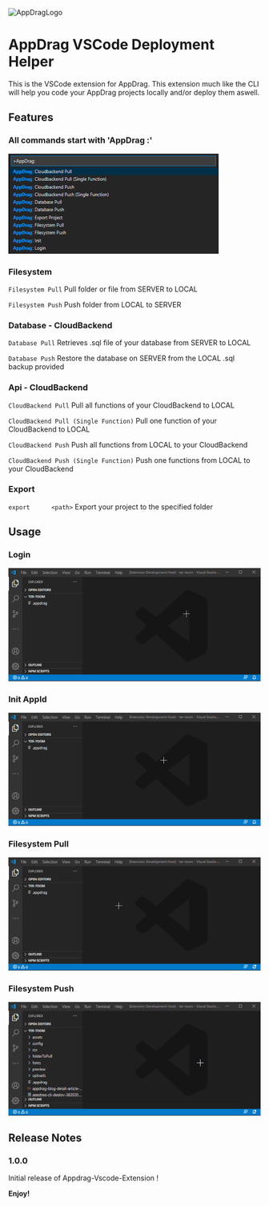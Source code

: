 ![AppDragLogo](https://appdrag.com/img/logo-blanc.svg)
# AppDrag VSCode Deployment Helper 
This is the VSCode extension for AppDrag. This extension much like the CLI will help you code your AppDrag projects locally and/or deploy them aswell.

## Features
### All commands start with 'AppDrag :'
![AppDragCommands](https://raw.githubusercontent.com/AppDrag/appdrag-vscode-extension/master/resources/appdrag-fullcommands.png)

### Filesystem
  
   `Filesystem Pull` 		         Pull folder or file from SERVER to LOCAL
   
   `Filesystem Push`	Push folder from LOCAL to SERVER
   

### Database - CloudBackend

   `Database Pull` 					                     Retrieves .sql file of your database from SERVER to LOCAL
   
   `Database Push` 			            Restore the database on SERVER from the LOCAL .sql backup provided
   

### Api - CloudBackend

   `CloudBackend Pull`		        Pull all functions of your CloudBackend to LOCAL
   
   `CloudBackend Pull (Single Function)`		        Pull one function of your CloudBackend to LOCAL
   
   `CloudBackend Push`		        Push all functions from LOCAL to your CloudBackend
   
   `CloudBackend Push (Single Function)`		        Push one functions from LOCAL to your CloudBackend
   
   
### Export

   `export  	<path>`		                    Export your project to the specified folder


## Usage

### Login
![LoginGif](https://raw.githubusercontent.com/AppDrag/appdrag-vscode-extension/master/resources/appdrag-login.gif)

### Init AppId
![AppIdGif](https://raw.githubusercontent.com/AppDrag/appdrag-vscode-extension/master/resources/appdrag-init.gif)

### Filesystem Pull
![PushGif](https://raw.githubusercontent.com/AppDrag/appdrag-vscode-extension/master/resources/appdrag-file-pull.gif)

### Filesystem Push
![PushGif](https://raw.githubusercontent.com/AppDrag/appdrag-vscode-extension/master/resources/appdrag-file-push.gif)



## Release Notes

### 1.0.0

Initial release of Appdrag-Vscode-Extension !

**Enjoy!**
